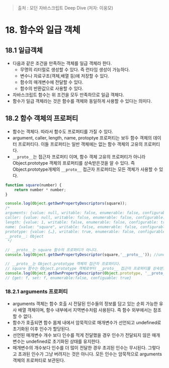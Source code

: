 > 출처 : 모던 자바스크립트 Deep Dive (저자: 이웅모)
# 18. 함수와 일급 객체
## 18.1 일급객체
- 다음과 같은 조건을 만족하는 객체를 일급 객체라 한다.
    * 무명의 리터럴로 생성할 수 있다. 즉 런타임 생성이 가능하다.
    * 변수나 자료구조(객체,배열 등)에 저장할 수 있다.
    * 함수의 매개변수에 전달할 수 있다.
    * 함수의 반환값으로 사용할 수 있다.
- 자바스크립트 함수는 위 조건을 모두 만족하므로 일급 객체다.
- 함수가 일급 객체라는 것은 함수를 객체와 동일하게 사용할 수 있다는 의미다.

## 18.2 함수 객체의 프로퍼티
- 함수는 객체다. 따라서 함수도 프로퍼티를 가질 수 있다.
- argument, caller, length, name, protoptye 프로퍼티는 보두 함수 객체의 데이터 프로퍼티다. 
  이들 프로퍼티는 일반 객체에는 없는 함수 객체의 고유의 프로퍼티다.
- `__proto__`는 접근자 프로퍼티 이며, 함수 객체 고유의 프로퍼티가 아니라 Object.prototype 객체의 프로퍼티를 상속받은것을 알 수 있다.
  즉 Object.prototype개체의 `__proto__` 접근자 프로퍼티는 모든 객체가 사용할 수 있다.
```javascript
function square(number) {
    return number * number;
}

console.log(Object.getOwnPropertyDescriptors(square));
/*
arguments: {value: null, writable: false, enumerable: false, configurable: false}
caller: {value: null, writable: false, enumerable: false, configurable: false}
length: {value: 1, writable: false, enumerable: false, configurable: true}
name: {value: "square", writable: false, enumerable: false, configurable: true}
prototype: {value: {…}, writable: true, enumerable: false, configurable: false}
__proto__: Object
 */

// __proto__는 square 함수의 프로퍼티가 아니다.
console.log(Object.getOwnPropertyDescriptor(square,'__proto__')); //undefined

// __proto__는 Object.prototype 객체의 접근자 프로퍼티다.
// square 함수는 Object.prototype 객체로부터 __proto__ 접근자 프로퍼티를 상속받는다.
console.log(Object.getOwnPropertyDescriptor(Object.prototype, '__proto__'));
// {get: f, set: f, enumerable:false, configuable: true}
```  

### 18.2.1 arguments 프로퍼티
- arguments 객체는 함수 호출 시 전달된 인수들의 정보를 담고 있는 순회 가능한 유사 배열 객체이며, 함수 내부에서 지역변수처럼 사용된다.
  즉 함수 외부에서는 참조할 수 없다.
- 함수가 호출되면 함수 몸체 내에서 암묵적으로 매개변수가 선언되고 undefined로 초기화된 이후 인수가 할당된다.
- 선언된 매개변수 개수 보다 인수를 적게 전달했을 경우 인수가 전달되지 않은 매개변수는 undefined로 초기화된 상태를 유지한다.
- 매개변수의 개수보다 인수를 더 많이 전달한 경우 초괴된 인수는 무시된다. 그렇다고 초과된 인수가 그냥 버려지는 것은 아니다.
  모든 인수는 암묵적으로 arguments 객체의 프로퍼티로 보관된다.
  



